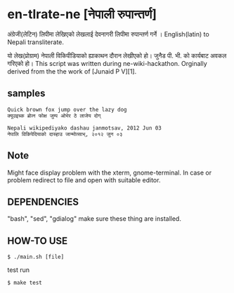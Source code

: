 # en-tlrate-ne [नेपाली रुपान्तर्ण]

अंग्रेजी(लेटिन) लिपीमा लेखिएको लेखलाई देवनागरी लिपीमा रुपान्तर्ण गर्ने ।
English(latin) to Nepali transliterate.

यो लेख(प्रोग्राम) नेपाली विकिपीडियाको ह्याकाथन दौरान लेखीएको हो। जुनैड पी. भी. को कार्यबाट अवकल गरिएको हो।
This script was written during ne-wiki-hackathon. Orginally derived from the
the work of [Junaid P V][1].

## samples

	Quick brown fox jump over the lazy dog
	क्यूउइच्क ब्रोव्न फोक्ष जुम्प ओभेर ठे लाजेय दोग्

	Nepali wikipediyako dashau janmotsav, 2012 Jun 03
	नेपालि विकिपेदियाको दास्हाउ जान्मोत्साभ्, २०१२ जुन ०३

## Note

Might face display problem with the xterm, gnome-terminal.
In case or problem redirect to file and open with suitable editor.

## DEPENDENCIES
"bash", "sed", "gdialog"
make sure these thing are installed.

## HOW-TO USE

	$ ./main.sh [file]

test run

	$ make test

